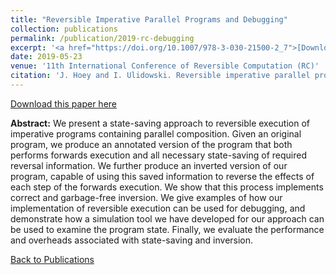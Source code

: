 ```yaml
---
title: "Reversible Imperative Parallel Programs and Debugging"
collection: publications
permalink: /publication/2019-rc-debugging
excerpt: '<a href="https://doi.org/10.1007/978-3-030-21500-2_7">[Download]</a>'
date: 2019-05-23
venue: '11th International Conference of Reversible Computation (RC)'
citation: 'J. Hoey and I. Ulidowski. Reversible imperative parallel programs and debugging. In Reversible Computation, volume 11497 of Lecture Notes in Computer Science, pages 108{127. Springer, 2019.'
---
```


[Download this paper here](https://doi.org/10.1007/978-3-030-21500-2_7)

**Abstract:** We present a state-saving approach to reversible execution of imperative programs containing parallel composition. Given an original program, we produce an annotated version of the program that both performs forwards execution and all necessary state-saving of required reversal information. We further produce an inverted version of our program, capable of using this saved information to reverse the effects of each step of the forwards execution. We show that this process implements correct and garbage-free inversion. We give examples of how our implementation of reversible execution can be used for debugging, and demonstrate how a simulation tool we have developed for our approach can be used to examine the program state. Finally, we evaluate the performance and overheads associated with state-saving and inversion.

[Back to Publications](https://jimmygithub1.github.io/publications/)
